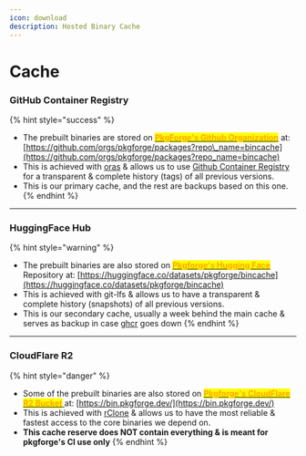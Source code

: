 ```yaml
---
icon: download
description: Hosted Binary Cache
---
```


# Cache

### GitHub Container Registry

{% hint style="success" %}
* The prebuilt binaries are stored on [<mark style="color:orange;">**PkgForge's Github Organization**</mark>](https://github.com/orgs/pkgforge/packages) at: [https://github.com/orgs/pkgforge/packages?repo\_name=bincache](https://github.com/orgs/pkgforge/packages?repo_name=bincache)
* This is achieved with [oras](https://github.com/oras-project/oras) & allows us to use [Github Container Registry](https://docs.github.com/en/packages/working-with-a-github-packages-registry/working-with-the-container-registry) for a transparent & complete history (tags) of all previous versions.
* This is our primary cache, and the rest are backups based on this one.
{% endhint %}

***

### HuggingFace Hub

{% hint style="warning" %}
* The prebuilt binaries are also stored on [<mark style="color:orange;">**Pkgforge's Hugging Face**</mark>](https://huggingface.co/pkgforge) Repository at: [https://huggingface.co/datasets/pkgforge/bincache](https://huggingface.co/datasets/pkgforge/bincache)
* This is achieved with git-lfs & allows us to have a transparent & complete history (snapshots) of all previous versions.
* This is our secondary cache, usually a week behind the main cache & serves as backup in case [ghcr](https://ghcr.io/) goes down
{% endhint %}

***

### CloudFlare R2

{% hint style="danger" %}
* Some of the prebuilt binaries are also stored on [<mark style="color:orange;">**Pkgforge's CloudFlare**</mark>](https://developers.cloudflare.com/r2/)[ <mark style="color:orange;">**R2 Bucket**</mark> ](https://developers.cloudflare.com/r2/)at:  [https://bin.pkgforge.dev/](https://bin.pkgforge.dev/)
* This is achieved with  [rClone](https://github.com/rclone/rclone) & allows us to have the most reliable & fastest access to the core binaries we depend on.
* **This cache reserve does NOT contain everything & is meant for pkgforge's CI use only**
{% endhint %}
